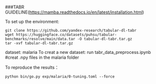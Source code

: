 ###TABR GUIDELINE(https://mamba.readthedocs.io/en/latest/installation.html)

To set up the environment:
```
git clone https://github.com/yandex-research/tabular-dl-tabr
wget https://huggingface.co/datasets/puhsu/tabular-benchmarks/resolve/main/data.tar -O tabular-dl-tabr.tar.gz
tar -xvf tabular-dl-tabr.tar.gz
```

dataset: malaria
To creat a new dataset:
run tabr_data_preprocess.ipynb       #creat .npy files in the malaria folder 


To reproduce the results：
```
python bin/go.py exp/malaria/0-tuning.toml --force
```

